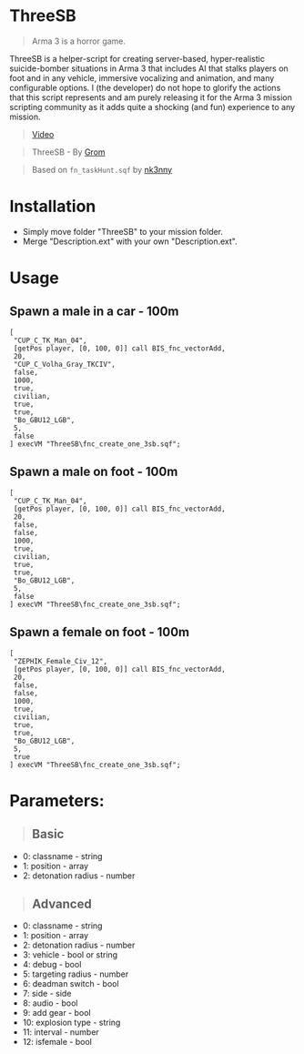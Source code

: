 # ThreeSB

> Arma 3 is a horror game.

ThreeSB is a helper-script for creating server-based, hyper-realistic suicide-bomber situations in Arma 3 that includes AI that stalks players on foot and in any vehicle, immersive vocalizing and animation, and many configurable options. I (the developer) do not hope to glorify the actions that this script represents and am purely releasing it for the Arma 3 mission scripting community as it adds quite a shocking (and fun) experience to any mission.

> [Video](https://www.youtube.com/watch?v=NmDke7k-Ehg)

> ThreeSB - By [Grom](https://github.com/hostinfodev) 

> Based on `fn_taskHunt.sqf` by [nk3nny](https://github.com/nk3nny) 


# Installation
- Simply move folder "ThreeSB" to your mission folder.
- Merge "Description.ext" with your own "Description.ext".

# Usage
## Spawn a male in a car - 100m
```sqf
[ 
 "CUP_C_TK_Man_04", 
 [getPos player, [0, 100, 0]] call BIS_fnc_vectorAdd, 
 20,
 "CUP_C_Volha_Gray_TKCIV",
 false,
 1000,
 true,
 civilian,
 true,
 true,
 "Bo_GBU12_LGB",
 5,
 false
] execVM "ThreeSB\fnc_create_one_3sb.sqf";
```
## Spawn a male on foot - 100m
```sqf
[ 
 "CUP_C_TK_Man_04", 
 [getPos player, [0, 100, 0]] call BIS_fnc_vectorAdd, 
 20,
 false,
 false,
 1000,
 true,
 civilian,
 true,
 true,
 "Bo_GBU12_LGB",
 5,
 false
] execVM "ThreeSB\fnc_create_one_3sb.sqf";
```
## Spawn a female on foot - 100m
```sqf
[ 
 "ZEPHIK_Female_Civ_12", 
 [getPos player, [0, 100, 0]] call BIS_fnc_vectorAdd, 
 20,
 false,
 false,
 1000,
 true,
 civilian,
 true,
 true,
 "Bo_GBU12_LGB",
 5,
 true
] execVM "ThreeSB\fnc_create_one_3sb.sqf";
```

# Parameters:
> ## Basic
- 0: classname - string
- 1: position - array
- 2: detonation radius - number
> ## Advanced
- 0: classname - string
- 1: position - array
- 2: detonation radius - number
- 3: vehicle - bool or string
- 4: debug - bool
- 5: targeting radius - number
- 6: deadman switch - bool
- 7: side - side
- 8: audio - bool
- 9: add gear - bool
- 10: explosion type - string
- 11: interval - number
- 12: isfemale - bool